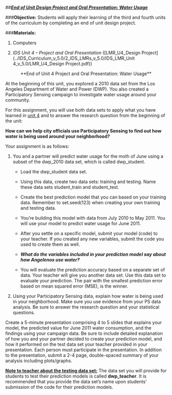 ##***<u>End of Unit Design Project and Oral Presentation: Water Usage</u>***

###**Objective:**
Students will apply their learning of the third and fourth units of the curriculum by completing an end of
unit design project.

###**Materials:**
1. Computers

2. *IDS Unit 4 – Project and Oral Presentation* ([LMR_U4_Design Project](../IDS_Curriculum_v_5.0/2_IDS_LMRs_v_5.0/IDS_LMR_Unit 4_v_5.0/LMR_U4_Design Project.pdf))

<center>**End of Unit 4 Project and Oral Presentation: Water Usage**</center>

At the beginning of this unit, you explored a 2010 data set from the Los Angeles Department of Water and
Power (DWP). You also created a Participatory Sensing campaign to investigate water usage around
your community.

For this assignment, you will use both data sets to apply what you have learned in [unit 4](../unit4/overview.md) and to answer
the research question from the beginning of the unit:

**How can we help city officials use Participatory Sensing to find out how water is being used
around your neighborhood?**

Your assignment is as follows:

1. You and a partner will predict water usage for the moth of June using a subset of the dwp_2010
data set, which is called dwp_student.

    * Load the dwp_student data set.

    * Using this data, create two data sets: training and testing. Name these data sets
    student_train and student_test.

    * Create the best prediction model that you can based on your training data. Remember to
    set.seed(123) when creating your own training and testing data.

    * You’re building this model with data from July 2010 to May 2011. You will use your model
    to predict water usage for June 2011.

    * After you settle on a specific model, submit your model (code) to your teacher. If you
    created any new variables, submit the code you used to create them as well.

    * ***What do the variables included in your prediction model say about how Angelenos
    use water?***

    * You will evaluate the prediction accuracy based on a separate set of data. Your teacher
    will give you another data set. Use this data set to evaluate your prediction. The pair with
    the smallest prediction error based on mean squared error (MSE), is the winner.

2. Using your Participatory Sensing data, explain how water is being used in your neighborhood.
Make sure you use evidence from your PS data analysis. Be sure to answer the research
question and your statistical questions.

Create a 5-minute presentation comprising 4 to 5 slides that explains your model, the predicted value for
June 2011 water consumption, and the findings using your campaign data. Be sure to include detailed
explanation of how you and your partner decided to create your prediction model, and how it performed
on the test data set your teacher provided in your presentation. Each person must participate in the
presentation. In addition to the presentation, submit a 2-4 page, double-spaced summary of your analysis
including plots/graphs.

**<u>Note to teacher about the testing data set:</u>** The data set you will provide for students to test their
prediction models is called **dwp_teacher**. It is recommended that you provide the data set’s name upon
students’ submission of the code for their prediction models.